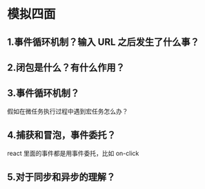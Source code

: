 # 模拟四面

## 1.事件循环机制？输入 URL 之后发生了什么事？

## 2.闭包是什么？有什么作用？

## 3.事件循环机制？

假如在微任务执行过程中遇到宏任务怎么办？

## 4.捕获和冒泡，事件委托？

react 里面的事件都是用事件委托，比如 on-click

## 5.对于同步和异步的理解？



